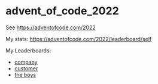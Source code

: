 # advent_of_code_2022

See https://adventofcode.com/2022

My stats: https://adventofcode.com/2022/leaderboard/self

My Leaderboards:

  * [company](https://adventofcode.com/2022/leaderboard/private/view/1029122)
  * [customer](https://adventofcode.com/2022/leaderboard/private/view/1008392)
  * [the boys](https://adventofcode.com/2022/leaderboard/private/view/1029866)

